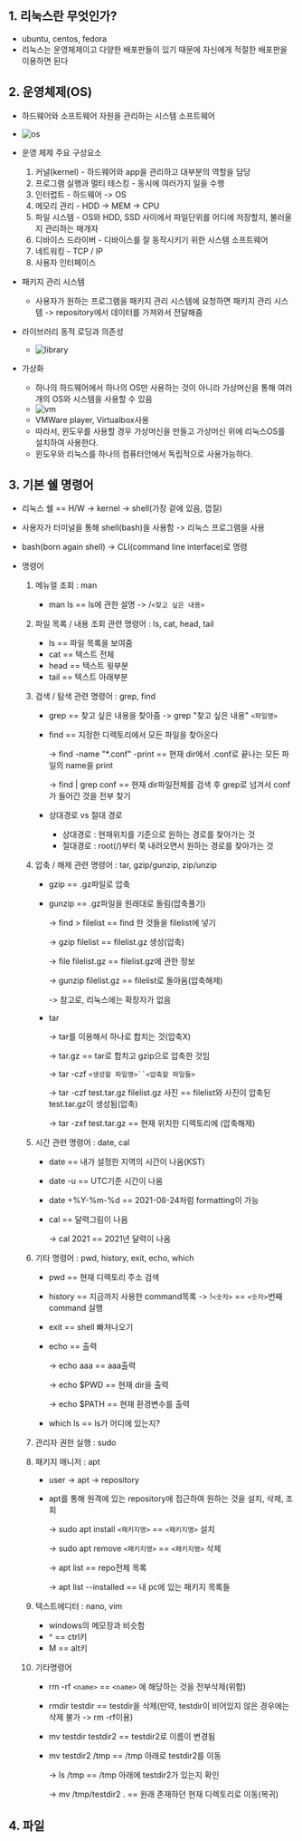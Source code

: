 ## 1. 리눅스란 무엇인가?

- ubuntu, centos, fedora
- 리눅스는 운영체제이고 다양한 배포판들이 있기 때문에 자신에게 적절한 배포판을 이용하면 된다 

## 2. 운영체제(OS)

- 하드웨어와 소프트웨어 자원을 관리하는 시스템 소프트웨어
- ![os](https://user-images.githubusercontent.com/73927750/131223438-b3075aea-95a2-4577-bf02-d40140e71ad4.JPG)
- 운영 체제 주요 구성요소

  1. 커널(kernel) - 하드웨어와 app을 관리하고 대부분의 역할을 담당
  2. 프로그램 실행과 멀티 테스킹 - 동시에 여러가지 일을 수행
  3. 인터럽트 - 하드웨어 -> OS
  4. 메모리 관리 - HDD -> MEM -> CPU
  5. 파일 시스템 - OS와 HDD, SSD 사이에서 파일단위를 어디에 저장할지, 불러올지 관리하는 매개자
  6. 디바이스 드라이버 - 디바이스를 잘 동작시키기 위한 시스템 소프트웨어
  7. 네트워킹 - TCP / IP
  8. 사용자 인터페이스
- 패키지 관리 시스템
  - 사용자가 원하는 프로그램을 패키지 관리 시스템에 요청하면 패키지 관리 시스템 -> repository에서 데이터를 가져와서 전달해줌

- 라이브러리 동적 로딩과 의존성
  - ![library](https://user-images.githubusercontent.com/73927750/131223740-160772b6-594c-462a-8e48-b7e531cc0a85.JPG)
- 가상화
  - 하나의 하드웨어에서 하나의 OS만 사용하는 것이 아니라 가상머신을 통해 여러개의 OS와 시스템을 사용할 수 있음
  - ![vm](https://user-images.githubusercontent.com/73927750/131223806-47367313-530b-4be6-b9fb-9022d76db97c.JPG)
  - VMWare player, Virtualbox사용
  - 따라서, 윈도우를 사용할 경우 가상머신을 만들고 가상머신 위에 리눅스OS를 설치하여 사용한다.
  - 윈도우와 리눅스를 하나의 컴퓨터안에서 독립적으로 사용가능하다.

## 

## 3. 기본 쉘 명령어

- 리눅스 쉘 == H/W -> kernel -> shell(가장 겉에 있음, 껍질)

- 사용자가 터미널을 통해 shell(bash)을 사용함 -> 리눅스 프로그램을 사용

- bash(born again shell) -> CLI(command line interface)로 명령

- 명령어

  1. 메뉴얼 조회 : man

     - man ls == ls에 관한 설명 -> /`<찾고 싶은 내용>` 

  2. 파일 목록 / 내용 조회 관련 명령어 : ls, cat, head, tail

     - ls == 파일 목록을 보여줌
     - cat == 텍스트 전체
     - head == 텍스트 윗부분
     - tail == 텍스트 아래부분

  3. 검색 / 탐색 관련 명령어 : grep, find

     - grep == 찾고 싶은 내용을 찾아줌 -> grep "찾고 싶은 내용" `<파일명>`

     - find == 지정한 디렉토리에서 모든 파일을 찾아온다 

       -> find -name "*.conf" -print == 현재 dir에서 .conf로 끝나는 모든 파일의 name을 print

       -> find | grep conf == 현재 dir파일전체를 검색 후 grep로 넘겨서 conf가 들어간 것을 전부 찾기

     - 상대경로 vs 절대 경로

       - 상대경로 : 현재위치를 기준으로 원하는 경로를 찾아가는 것
       - 절대경로 : root(/)부터 쭉 내려오면서 원하는 경로를 찾아가는 것

  4. 압축 / 해제 관련 명령어 : tar, gzip/gunzip, zip/unzip

     - gzip == .gz파일로 압축

     - gunzip == .gz파일을 원래대로 돌림(압축풀기)

       -> find > filelist == find 한 것들을 filelist에 넣기

       -> gzip filelist == filelist.gz 생성(압축)

       -> file filelist.gz == filelist.gz에 관한 정보

       -> gunzip filelist.gz == filelist로 돌아옴(압축해제)

       -> 참고로, 리눅스에는 확장자가 없음

     - tar

       -> tar를 이용해서 하나로 합치는 것(압축X)

       -> tar.gz == tar로 합치고 gzip으로 압축한 것임

       -> tar -czf `<생성할 파일명>``<압축할 파일들>`

       -> tar -czf test.tar.gz filelist.gz 사진 == filelist와 사진이 압축된 test.tar.gz이 생성됨(압축)

       -> tar -zxf test.tar.gz == 현재 위치한 디렉토리에 (압축해제)

  5. 시간 관련 명령어 : date, cal

     - date == 내가 설정한 지역의 시간이 나옴(KST)

     - date -u == UTC기준 시간이 나옴

     - date +%Y-%m-%d == 2021-08-24처럼 formatting이 가능

     - cal == 달력그림이 나옴

       -> cal 2021 == 2021년 달력이 나옴

  6. 기타 명령어 : pwd, history, exit, echo, which

     - pwd == 현재 디렉토리 주소 검색

     - history == 지금까지 사용한 command목록 -> !`<숫자>` == `<숫자>`번째 command 실행

     - exit == shell 빠져나오기

     - echo == 출력

       -> echo aaa == aaa출력

       -> echo $PWD == 현재 dir을 출력

       -> echo $PATH == 현재 환경변수를 출력

     - which ls == ls가 어디에 있는지?

  7. 관리자 권한 실행 : sudo

  8. 패키지 매니저 : apt

     - user -> apt -> repository

     - apt를 통해 원격에 있는 repository에 접근하여 원하는 것을 설치, 삭제, 조회

       -> sudo apt install `<패키지명>` == `<패키지명>` 설치

       -> sudo apt remove `<패키지명>` == `<패키지명>` 삭제

       -> apt list == repo전체 목록

       -> apt list --installed == 내 pc에 있는 패키지 목록들

  9. 텍스트에디터 : nano, vim

     - windows의 메모장과 비슷함
     - ^ == ctrl키
     - M == alt키

  10. 기타명령어

      - rm -rf `<name>` ==  `<name>` 에 해당하는 것을 전부삭제(위험)

      - rmdir testdir == testdir을 삭제(만약, testdir이 비어있지 않은 경우에는 삭제 불가 -> rm -rf이용)

      - mv testdir testdir2 == testdir2로 이름이 변경됨

      - mv testdir2 /tmp == /tmp 아래로 testdir2를 이동

        -> ls /tmp == /tmp 아래에 testdir2가 있는지 확인

        -> mv /tmp/testdir2 . == 원래 존재하던 현재 디렉토리로 이동(복귀)



## 4. 파일

